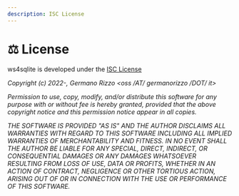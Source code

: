 ```yaml
---
description: ISC License
---
```


# ⚖ License

ws4sqlite is developed under the [ISC License](https://www.isc.org/licenses/)

_Copyright (c) 2022-, Germano Rizzo \<oss /AT/ germanorizzo /DOT/ it>_

_Permission to use, copy, modify, and/or distribute this software for any purpose with or without fee is hereby granted, provided that the above copyright notice and this permission notice appear in all copies._

_THE SOFTWARE IS PROVIDED "AS IS" AND THE AUTHOR DISCLAIMS ALL WARRANTIES WITH REGARD TO THIS SOFTWARE INCLUDING ALL IMPLIED WARRANTIES OF MERCHANTABILITY AND FITNESS. IN NO EVENT SHALL THE AUTHOR BE LIABLE FOR ANY SPECIAL, DIRECT, INDIRECT, OR CONSEQUENTIAL DAMAGES OR ANY DAMAGES WHATSOEVER RESULTING FROM LOSS OF USE, DATA OR PROFITS, WHETHER IN AN ACTION OF CONTRACT, NEGLIGENCE OR OTHER TORTIOUS ACTION, ARISING OUT OF OR IN CONNECTION WITH THE USE OR PERFORMANCE OF THIS SOFTWARE._

